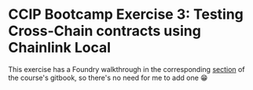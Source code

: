# CCIP Bootcamp Exercise 3: Testing Cross-Chain contracts using Chainlink Local

This exercise has a Foundry walkthrough in the corresponding [section](https://cll-devrel.gitbook.io/ccip-bootcamp/day-2/exercise-3-testing-cross-chain-contracts-using-chainlink-local) of the course's gitbook, so there's no need for me to add one 😁
